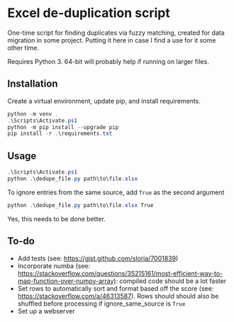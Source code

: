 # Excel de-duplication script

One-time script for finding duplicates via fuzzy matching, created for data migration in some project. Putting it here in case I find a use for it some other time.

Requires Python 3. 64-bit will probably help if running on larger files.  

## Installation

Create a virtual environment, update pip, and install requirements.

```PowerShell
python -m venv .
.\Scripts\Activate.ps1
python -m pip install --upgrade pip
pip install -r .\requirements.txt
```

## Usage

```PowerShell
.\Scripts\Activate.ps1
python .\dedupe_file.py path\to\file.xlsx
```

To ignore entries from the same source, add `True` as the second argument

```PowerShell
python .\dedupe_file.py path\to\file.xlsx True
```

Yes, this needs to be done better.

## To-do

* Add tests (see: https://gist.github.com/sloria/7001839)
* Incorporate numba (see: https://stackoverflow.com/questions/35215161/most-efficient-way-to-map-function-over-numpy-array): compiled code should be a lot faster
* Set rows to automatically sort and format based off the score (see: https://stackoverflow.com/a/46313587). Rows should should also be shuffled before processing if ignore_same_source is `True`
* Set up a webserver
